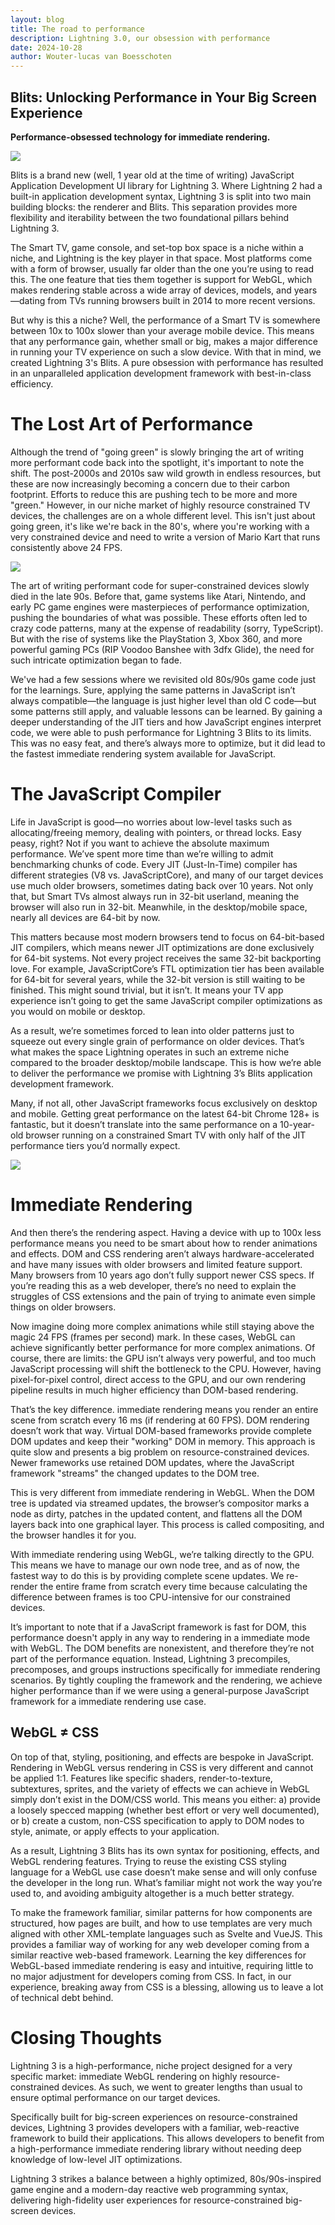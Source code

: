 ```yaml
---
layout: blog
title: The road to performance
description: Lightning 3.0, our obsession with performance
date: 2024-10-28
author: Wouter-lucas van Boesschoten
---
```


## Blits: Unlocking Performance in Your Big Screen Experience

**Performance-obsessed technology for immediate rendering.**

<img src="/assets/home/blits-logo.png" class="rounded-lg w-full" />

Blits is a brand new (well, 1 year old at the time of writing) JavaScript Application Development UI library for Lightning 3. Where Lightning 2 had a built-in application development syntax, Lightning 3 is split into two main building blocks: the renderer and Blits. This separation provides more flexibility and iterability between the two foundational pillars behind Lightning 3.

The Smart TV, game console, and set-top box space is a niche within a niche, and Lightning is the key player in that space. Most platforms come with a form of browser, usually far older than the one you’re using to read this. The one feature that ties them together is support for WebGL, which makes rendering stable across a wide array of devices, models, and years—dating from TVs running browsers built in 2014 to more recent versions.

But why is this a niche? Well, the performance of a Smart TV is somewhere between 10x to 100x slower than your average mobile device. This means that any performance gain, whether small or big, makes a major difference in running your TV experience on such a slow device. With that in mind, we created Lightning 3's Blits. A pure obsession with performance has resulted in an unparalleled application development framework with best-in-class efficiency.

# The Lost Art of Performance

Although the trend of "going green" is slowly bringing the art of writing more performant code back into the spotlight, it's important to note the shift. The post-2000s and 2010s saw wild growth in endless resources, but these are now increasingly becoming a concern due to their carbon footprint. Efforts to reduce this are pushing tech to be more and more "green." However, in our niche market of highly resource constrained TV devices, the challenges are on a whole different level. This isn't just about going green, it's like we're back in the 80's, where you're working with a very constrained device and need to write a version of Mario Kart that runs consistently above 24 FPS.

<img src="/assets/roadToPerformance/car-tron.png" class="rounded-lg w-full" />

The art of writing performant code for super-constrained devices slowly died in the late 90s. Before that, game systems like Atari, Nintendo, and early PC game engines were masterpieces of performance optimization, pushing the boundaries of what was possible. These efforts often led to crazy code patterns, many at the expense of readability (sorry, TypeScript). But with the rise of systems like the PlayStation 3, Xbox 360, and more powerful gaming PCs (RIP Voodoo Banshee with 3dfx Glide), the need for such intricate optimization began to fade.

We've had a few sessions where we revisited old 80s/90s game code just for the learnings. Sure, applying the same patterns in JavaScript isn’t always compatible—the language is just higher level than old C code—but some patterns still apply, and valuable lessons can be learned. By gaining a deeper understanding of the JIT tiers and how JavaScript engines interpret code, we were able to push performance for Lightning 3 Blits to its limits. This was no easy feat, and there’s always more to optimize, but it did lead to the fastest immediate rendering system available for JavaScript.

# The JavaScript Compiler

Life in JavaScript is good—no worries about low-level tasks such as allocating/freeing memory, dealing with pointers, or thread locks. Easy peasy, right? Not if you want to achieve the absolute maximum performance. We’ve spent more time than we’re willing to admit benchmarking chunks of code. Every JIT (Just-In-Time) compiler has different strategies (V8 vs. JavaScriptCore), and many of our target devices use much older browsers, sometimes dating back over 10 years. Not only that, but Smart TVs almost always run in 32-bit userland, meaning the browser will also run in 32-bit. Meanwhile, in the desktop/mobile space, nearly all devices are 64-bit by now.

This matters because most modern browsers tend to focus on 64-bit-based JIT compilers, which means newer JIT optimizations are done exclusively for 64-bit systems. Not every project receives the same 32-bit backporting love. For example, JavaScriptCore’s FTL optimization tier has been available for 64-bit for several years, while the 32-bit version is still waiting to be finished. This might sound trivial, but it isn’t. It means your TV app experience isn’t going to get the same JavaScript compiler optimizations as you would on mobile or desktop.

As a result, we’re sometimes forced to lean into older patterns just to squeeze out every single grain of performance on older devices. That’s what makes the space Lightning operates in such an extreme niche compared to the broader desktop/mobile landscape. This is how we’re able to deliver the performance we promise with Lightning 3’s Blits application development framework.

Many, if not all, other JavaScript frameworks focus exclusively on desktop and mobile. Getting great performance on the latest 64-bit Chrome 128+ is fantastic, but it doesn’t translate into the same performance on a 10-year-old browser running on a constrained Smart TV with only half of the JIT performance tiers you’d normally expect.

<img src="/assets/roadToPerformance/porsche_vs_tesla.png" class="rounded-lg w-full" />

# Immediate Rendering

And then there’s the rendering aspect. Having a device with up to 100x less performance means you need to be smart about how to render animations and effects. DOM and CSS rendering aren’t always hardware-accelerated and have many issues with older browsers and limited feature support. Many browsers from 10 years ago don’t fully support newer CSS specs. If you’re reading this as a web developer, there’s no need to explain the struggles of CSS extensions and the pain of trying to animate even simple things on older browsers.

Now imagine doing more complex animations while still staying above the magic 24 FPS (frames per second) mark. In these cases, WebGL can achieve significantly better performance for more complex animations. Of course, there are limits: the GPU isn’t always very powerful, and too much JavaScript processing will shift the bottleneck to the CPU. However, having pixel-for-pixel control, direct access to the GPU, and our own rendering pipeline results in much higher efficiency than DOM-based rendering.

That’s the key difference. immediate rendering means you render an entire scene from scratch every 16 ms (if rendering at 60 FPS). DOM rendering doesn’t work that way. Virtual DOM-based frameworks provide complete DOM updates and keep their "working" DOM in memory. This approach is quite slow and presents a big problem on resource-constrained devices. Newer frameworks use retained DOM updates, where the JavaScript framework "streams" the changed updates to the DOM tree.

This is very different from immediate rendering in WebGL. When the DOM tree is updated via streamed updates, the browser’s compositor marks a node as dirty, patches in the updated content, and flattens all the DOM layers back into one graphical layer. This process is called compositing, and the browser handles it for you.

With immediate rendering using WebGL, we’re talking directly to the GPU. This means we have to manage our own node tree, and as of now, the fastest way to do this is by providing complete scene updates. We re-render the entire frame from scratch every time because calculating the difference between frames is too CPU-intensive for our constrained devices.

It’s important to note that if a JavaScript framework is fast for DOM, this performance doesn't apply in any way to rendering in a immediate mode with WebGL. The DOM benefits are nonexistent, and therefore they’re not part of the performance equation. Instead, Lightning 3 precompiles, precomposes, and groups instructions specifically for immediate rendering scenarios. By tightly coupling the framework and the rendering, we achieve higher performance than if we were using a general-purpose JavaScript framework for a immediate rendering use case.

## WebGL ≠ CSS

On top of that, styling, positioning, and effects are bespoke in JavaScript. Rendering in WebGL versus rendering in CSS is very different and cannot be applied 1:1. Features like specific shaders, render-to-texture, subtextures, sprites, and the variety of effects we can achieve in WebGL simply don’t exist in the DOM/CSS world. This means you either: a) provide a loosely specced mapping (whether best effort or very well documented), or b) create a custom, non-CSS specification to apply to DOM nodes to style, animate, or apply effects to your application.

As a result, Lightning 3 Blits has its own syntax for positioning, effects, and WebGL rendering features. Trying to reuse the existing CSS styling language for a WebGL use case doesn’t make sense and will only confuse the developer in the long run. What’s familiar might not work the way you’re used to, and avoiding ambiguity altogether is a much better strategy.

To make the framework familiar, similar patterns for how components are structured, how pages are built, and how to use templates are very much aligned with other XML-template languages such as Svelte and VueJS. This provides a familiar way of working for any web developer coming from a similar reactive web-based framework. Learning the key differences for WebGL-based immediate rendering is easy and intuitive, requiring little to no major adjustment for developers coming from CSS. In fact, in our experience, breaking away from CSS is a blessing, allowing us to leave a lot of technical debt behind.

# Closing Thoughts

Lightning 3 is a high-performance, niche project designed for a very specific market: immediate WebGL rendering on highly resource-constrained devices. As such, we went to greater lengths than usual to ensure optimal performance on our target devices.

Specifically built for big-screen experiences on resource-constrained devices, Lightning 3 provides developers with a familiar, web-reactive framework to build their applications. This allows developers to benefit from a high-performance immediate rendering library without needing deep knowledge of low-level JIT optimizations.

Lightning 3 strikes a balance between a highly optimized, 80s/90s-inspired game engine and a modern-day reactive web programming syntax, delivering high-fidelity user experiences for resource-constrained big-screen devices.
